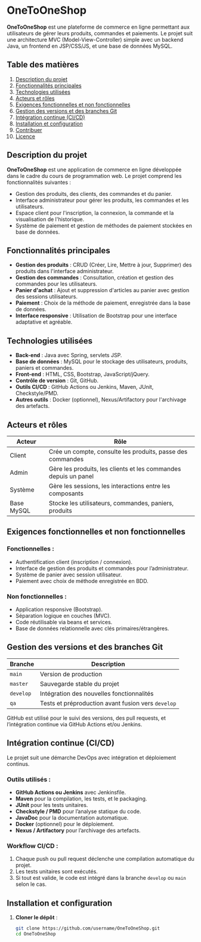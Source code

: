 # OneToOneShop

**OneToOneShop** est une plateforme de commerce en ligne permettant aux utilisateurs de gérer leurs produits, commandes et paiements. Le projet suit une architecture MVC (Model-View-Controller) simple avec un backend Java, un frontend en JSP/CSS/JS, et une base de données MySQL.

## Table des matières

1. [Description du projet](#description-du-projet)
2. [Fonctionnalités principales](#fonctionnalités-principales)
3. [Technologies utilisées](#technologies-utilisées)
4. [Acteurs et rôles](#acteurs-et-rôles)
5. [Exigences fonctionnelles et non fonctionnelles](#exigences-fonctionnelles-et-non-fonctionnelles)
6. [Gestion des versions et des branches Git](#gestion-des-versions-et-des-branches-git)
7. [Intégration continue (CI/CD)](#intégration-continue-cicd)
8. [Installation et configuration](#installation-et-configuration)
9. [Contribuer](#contribuer)
10. [Licence](#licence)

## Description du projet

**OneToOneShop** est une application de commerce en ligne développée dans le cadre du cours de programmation web. Le projet comprend les fonctionnalités suivantes :

- Gestion des produits, des clients, des commandes et du panier.
- Interface administrateur pour gérer les produits, les commandes et les utilisateurs.
- Espace client pour l'inscription, la connexion, la commande et la visualisation de l'historique.
- Système de paiement et gestion de méthodes de paiement stockées en base de données.

## Fonctionnalités principales

- **Gestion des produits** : CRUD (Créer, Lire, Mettre à jour, Supprimer) des produits dans l'interface administrateur.
- **Gestion des commandes** : Consultation, création et gestion des commandes pour les utilisateurs.
- **Panier d'achat** : Ajout et suppression d'articles au panier avec gestion des sessions utilisateurs.
- **Paiement** : Choix de la méthode de paiement, enregistrée dans la base de données.
- **Interface responsive** : Utilisation de Bootstrap pour une interface adaptative et agréable.

## Technologies utilisées

- **Back-end** : Java avec Spring, servlets JSP.
- **Base de données** : MySQL pour le stockage des utilisateurs, produits, paniers et commandes.
- **Front-end** : HTML, CSS, Bootstrap, JavaScript/jQuery.
- **Contrôle de version** : Git, GitHub.
- **Outils CI/CD** : GitHub Actions ou Jenkins, Maven, JUnit, Checkstyle/PMD.
- **Autres outils** : Docker (optionnel), Nexus/Artifactory pour l'archivage des artefacts.

## Acteurs et rôles

| Acteur  | Rôle                                                     |
|---------|----------------------------------------------------------|
| Client  | Crée un compte, consulte les produits, passe des commandes |
| Admin   | Gère les produits, les clients et les commandes depuis un panel |
| Système | Gère les sessions, les interactions entre les composants |
| Base MySQL | Stocke les utilisateurs, commandes, paniers, produits |

## Exigences fonctionnelles et non fonctionnelles

### Fonctionnelles :
- Authentification client (inscription / connexion).
- Interface de gestion des produits et commandes pour l’administrateur.
- Système de panier avec session utilisateur.
- Paiement avec choix de méthode enregistrée en BDD.

### Non fonctionnelles :
- Application responsive (Bootstrap).
- Séparation logique en couches (MVC).
- Code réutilisable via beans et services.
- Base de données relationnelle avec clés primaires/étrangères.

## Gestion des versions et des branches Git

| Branche   | Description                                        |
|-----------|----------------------------------------------------|
| `main`    | Version de production                             |
| `master`  | Sauvegarde stable du projet                       |
| `develop` | Intégration des nouvelles fonctionnalités         |
| `qa`      | Tests et préproduction avant fusion vers `develop`|

GitHub est utilisé pour le suivi des versions, des pull requests, et l’intégration continue via GitHub Actions et/ou Jenkins.

## Intégration continue (CI/CD)

Le projet suit une démarche DevOps avec intégration et déploiement continus.

### Outils utilisés :
- **GitHub Actions ou Jenkins** avec Jenkinsfile.
- **Maven** pour la compilation, les tests, et le packaging.
- **JUnit** pour les tests unitaires.
- **Checkstyle / PMD** pour l’analyse statique du code.
- **JavaDoc** pour la documentation automatique.
- **Docker** (optionnel) pour le déploiement.
- **Nexus / Artifactory** pour l’archivage des artefacts.

### Workflow CI/CD :
1. Chaque push ou pull request déclenche une compilation automatique du projet.
2. Les tests unitaires sont exécutés.
3. Si tout est valide, le code est intégré dans la branche `develop` ou `main` selon le cas.

## Installation et configuration

1. **Cloner le dépôt** :
   ```bash
   git clone https://github.com/username/OneToOneShop.git
   cd OneToOneShop
